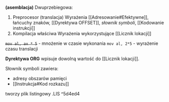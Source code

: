 **(asemblacja)**
Dwuprzebiegowa:
1. Preprocesor (translacja)
	Wyrażenia [[Adresowanie#Efektywne]], łańcuchy znaków, [[Dyrektywa OFFSET]], *słownik symboli*, [[Kodowanie instrukcji]]
2. Kompilacja właściwa
	Wyrażenia wykorzystujące [[Licznik lokacji]]

~~`mov al, ax * 5`~~ - mnożenie w czasie wykonania
`mov al, 2*5` - wyrażenie czasu translacji

**Dyrektywa ORG** wpisuje dowolną wartość do [[Licznik lokacji]].

Słownik symboli zawiera:
- adresy obszarów pamięci
- [[Instrukcja#Kod rozkazu]]

tworzy plik listingowy .LIS ^5d4ed4